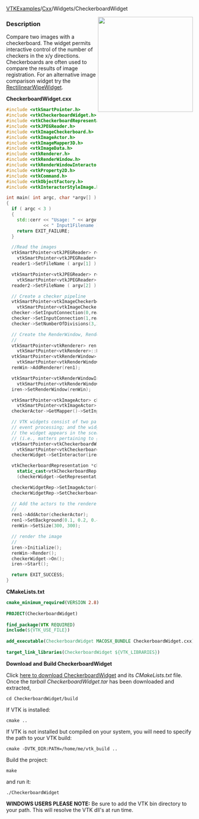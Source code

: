 [VTKExamples](/home/)/[Cxx](/Cxx)/Widgets/CheckerboardWidget

<img align="right" src="https://github.com/lorensen/VTKExamples/blob/gh-pages/Testing/Baseline/Widgets/TestCheckerboardWidget.png?raw=true" width="256" />

### Description
Compare two images with a checkerboard. The widget permits interactive
control of the number of checkers in the x/y directions. Checkerboards
are often used to compare the results of image registration. For an
alternative image comparison widget try the
[RectilinearWipeWidget]([Cxx/Widgets/RectilinearWipeWidget).

**CheckerboardWidget.cxx**
```c++
#include <vtkSmartPointer.h>
#include <vtkCheckerboardWidget.h>
#include <vtkCheckerboardRepresentation.h>
#include <vtkJPEGReader.h>
#include <vtkImageCheckerboard.h>
#include <vtkImageActor.h>
#include <vtkImageMapper3D.h>
#include <vtkImageData.h>
#include <vtkRenderer.h>
#include <vtkRenderWindow.h>
#include <vtkRenderWindowInteractor.h>
#include <vtkProperty2D.h>
#include <vtkCommand.h>
#include <vtkObjectFactory.h>
#include <vtkInteractorStyleImage.h>

int main( int argc, char *argv[] )
{
  if ( argc < 3 )
  {
    std::cerr << "Usage: " << argv[0]
              << " Input1Filename Input2Filename" << std::endl;
    return EXIT_FAILURE;
  }

  //Read the images
  vtkSmartPointer<vtkJPEGReader> reader1 =
    vtkSmartPointer<vtkJPEGReader>::New();
  reader1->SetFileName ( argv[1] );

  vtkSmartPointer<vtkJPEGReader> reader2 =
    vtkSmartPointer<vtkJPEGReader>::New();
  reader2->SetFileName ( argv[2] );

  // Create a checker pipeline
  vtkSmartPointer<vtkImageCheckerboard> checker =
    vtkSmartPointer<vtkImageCheckerboard>::New();
  checker->SetInputConnection(0,reader1->GetOutputPort());
  checker->SetInputConnection(1,reader2->GetOutputPort());
  checker->SetNumberOfDivisions(3,3,1);

  // Create the RenderWindow, Renderer and both Actors
  //
  vtkSmartPointer<vtkRenderer> ren1 =
    vtkSmartPointer<vtkRenderer>::New();
  vtkSmartPointer<vtkRenderWindow> renWin =
    vtkSmartPointer<vtkRenderWindow>::New();
  renWin->AddRenderer(ren1);

  vtkSmartPointer<vtkRenderWindowInteractor> iren =
    vtkSmartPointer<vtkRenderWindowInteractor>::New();
  iren->SetRenderWindow(renWin);

  vtkSmartPointer<vtkImageActor> checkerActor =
    vtkSmartPointer<vtkImageActor>::New();
  checkerActor->GetMapper()->SetInputConnection(checker->GetOutputPort());

  // VTK widgets consist of two parts: the widget part that handles
  // event processing; and the widget representation that defines how
  // the widget appears in the scene
  // (i.e., matters pertaining to geometry).
  vtkSmartPointer<vtkCheckerboardWidget> checkerWidget =
    vtkSmartPointer<vtkCheckerboardWidget>::New();
  checkerWidget->SetInteractor(iren);

  vtkCheckerboardRepresentation *checkerWidgetRep=
    static_cast<vtkCheckerboardRepresentation *>
    (checkerWidget->GetRepresentation());

  checkerWidgetRep->SetImageActor(checkerActor);
  checkerWidgetRep->SetCheckerboard(checker);

  // Add the actors to the renderer, set the background and size
  //
  ren1->AddActor(checkerActor);
  ren1->SetBackground(0.1, 0.2, 0.4);
  renWin->SetSize(300, 300);

  // render the image
  //
  iren->Initialize();
  renWin->Render();
  checkerWidget->On();
  iren->Start();

  return EXIT_SUCCESS;
}
```
**CMakeLists.txt**
```cmake
cmake_minimum_required(VERSION 2.8)
 
PROJECT(CheckerboardWidget)
 
find_package(VTK REQUIRED)
include(${VTK_USE_FILE})
 
add_executable(CheckerboardWidget MACOSX_BUNDLE CheckerboardWidget.cxx)
 
target_link_libraries(CheckerboardWidget ${VTK_LIBRARIES})
```

**Download and Build CheckerboardWidget**

Click [here to download CheckerboardWidget](https://github.com/lorensen/VTKWikiExamplesTarballs/raw/master/CheckerboardWidget.tar) and its *CMakeLists.txt* file.
Once the *tarball CheckerboardWidget.tar* has been downloaded and extracted,
```
cd CheckerboardWidget/build 
```
If VTK is installed:
```
cmake ..
```
If VTK is not installed but compiled on your system, you will need to specify the path to your VTK build:
```
cmake -DVTK_DIR:PATH=/home/me/vtk_build ..
```
Build the project:
```
make
```
and run it:
```
./CheckerboardWidget
```
**WINDOWS USERS PLEASE NOTE:** Be sure to add the VTK bin directory to your path. This will resolve the VTK dll's at run time.

